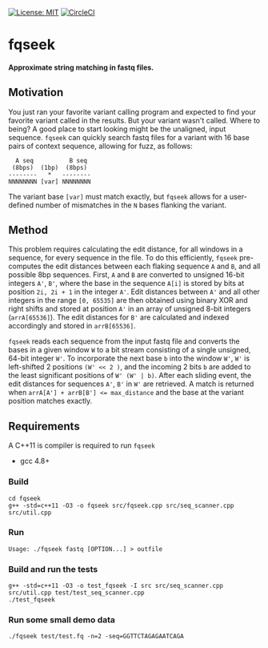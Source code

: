 [![License: MIT](https://img.shields.io/badge/License-MIT-yellow.svg)](https://opensource.org/licenses/MIT)
[![CircleCI](https://circleci.com/gh/davisem/fqseek.svg?style=shield)](https://circleci.com/gh/davisem/fqseek/master)


# fqseek
#### Approximate string matching in fastq files. 


## Motivation
You just ran your favorite variant calling program and expected to find your favorite variant called in the results. But your variant wasn't called. Where to being? A good place to start looking might be the unaligned, input sequence. `fqseek` can quickly search fastq files for a variant with 16 base pairs of context sequence, allowing for fuzz, as follows:

```
  A seq          B seq
 (8bps)  (1bp)  (8bps)       
--------   *   --------   
NNNNNNNN [var] NNNNNNNN
```
The variant base `[var]`  must match exactly, but `fqseek` allows for a user-defined number of mismatches in the `N` bases flanking the variant.


## Method
This problem requires calculating the edit distance, for all windows in a sequence, for every sequence in the file. To do this efficiently, `fqseek` pre-computes the edit distances between each flaking sequence `A` and `B`, and all possible 8bp sequences. First, `A` and `B` are converted to unsigned 16-bit integers `A'`, `B'`, where the base in the sequence `A[i]` is stored by bits at position `2i, 2i + 1` in the integer `A'`. Edit distances between `A'` and all other integers in the range `[0, 65535]` are then obtained using binary XOR and right shifts and stored at position `A'` in an array of unsigned 8-bit integers (`arrA[65536]`). The edit distances for `B'` are calculated and indexed accordingly and stored in `arrB[65536]`.

`fqseek` reads each sequence from the input fastq file and converts the bases in a given window `W` to a bit stream consisting of a single unsigned, 64-bit integer `W'`. To incorporate the next base `b` into the window `W'`, `W'` is left-shifted 2 positions `(W' << 2 )`, and the incoming 2 bits `b` are added to the least significant positions of `W' (W' | b)`. After each sliding event, the edit distances for sequences `A'`, `B'` in `W'` are retrieved. A match is returned when `arrA[A'] + arrB[B'] <= max_distance` and the base at the variant position matches exactly.

## Requirements
A C++11 is compiler is required to run `fqseek`
* gcc 4.8+

### Build
```
cd fqseek
g++ -std=c++11 -O3 -o fqseek src/fqseek.cpp src/seq_scanner.cpp src/util.cpp
```

### Run
```
Usage: ./fqseek fastq [OPTION...] > outfile
```

### Build and run the tests
```
g++ -std=c++11 -O3 -o test_fqseek -I src src/seq_scanner.cpp src/util.cpp test/test_seq_scanner.cpp
./test_fqseek
```

### Run some small demo data
```
./fqseek test/test.fq -n=2 -seq=GGTTCTAGAGAATCAGA
```
